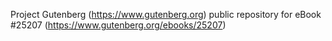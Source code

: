 Project Gutenberg (https://www.gutenberg.org) public repository for eBook #25207 (https://www.gutenberg.org/ebooks/25207)

